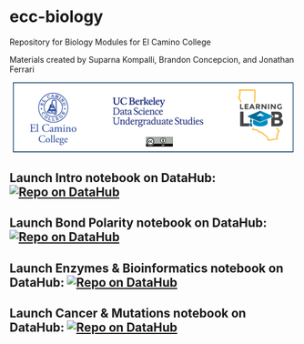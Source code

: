# ecc-biology

Repository for Biology Modules for El Camino College

Materials created by Suparna Kompalli, Brandon Concepcion, and Jonathan Ferrari

![img](https://raw.githubusercontent.com/ds-modules/ecc-textbook/refs/heads/main/modules/_static/ecc-header.png)

## Launch Intro notebook on DataHub: [![Repo on DataHub](https://img.shields.io/badge/Launch-El%20Camino%20College%20Datahub-blue.svg)](https://elcamino.cloudbank.2i2c.cloud/hub/user-redirect/git-pull?repo=https%3A%2F%2Fgithub.com%2Fds-modules%2Fecc-biology&branch=main&urlpath=tree%2Fecc-biology%2FIntroduction%2Fintroduction.ipynb)

## Launch Bond Polarity notebook on DataHub: [![Repo on DataHub](https://img.shields.io/badge/Launch-El%20Camino%20College%20Datahub-blue.svg)](https://elcamino.cloudbank.2i2c.cloud/hub/user-redirect/git-pull?repo=https%3A%2F%2Fgithub.com%2Fds-modules%2Fecc-biology&branch=main&urlpath=tree%2Fecc-biology%2Fpolarity%2Fbond_polarity.ipynb)

## Launch Enzymes & Bioinformatics notebook on DataHub: [![Repo on DataHub](https://img.shields.io/badge/Launch-El%20Camino%20College%20Datahub-blue.svg)](https://elcamino.cloudbank.2i2c.cloud/hub/user-redirect/git-pull?repo=https%3A%2F%2Fgithub.com%2Fds-modules%2Fecc-biology&branch=main&urlpath=tree%2Fecc-biology%2Fenzymes%2Fenzymes_bioinformatics.ipynb)

## Launch Cancer & Mutations notebook on DataHub: [![Repo on DataHub](https://img.shields.io/badge/Launch-El%20Camino%20College%20Datahub-blue.svg)](https://elcamino.cloudbank.2i2c.cloud/hub/user-redirect/git-pull?repo=https%3A%2F%2Fgithub.com%2Fds-modules%2Fecc-biology&branch=main&urlpath=tree%2Fecc-biology%2FCancer_Mutations%2Fcancer_mutations.ipynb)
